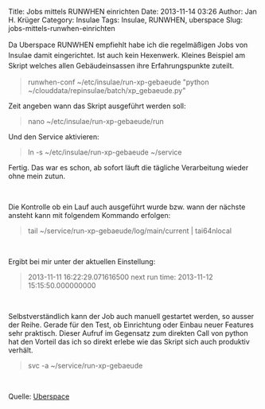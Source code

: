 Title: Jobs mittels RUNWHEN einrichten
Date: 2013-11-14 03:26
Author: Jan H. Krüger
Category: Insulae
Tags: Insulae, RUNWHEN, uberspace
Slug: jobs-mittels-runwhen-einrichten

<span style="line-height: 21px;">Da Uberspace RUNWHEN empfiehlt habe ich
die regelmäßigen Jobs von Insulae damit eingerichtet. Ist auch kein
Hexenwerk. Kleines Beispiel am Skript welches allen Gebäudeinsassen ihre
Erfahrungspunkte zuteilt.</span>

> runwhen-conf \~/etc/insulae/run-xp-gebaeude "python
> \~/clouddata/repinsulae/batch/xp\_gebaeude.py"

Zeit angeben wann das Skript ausgeführt werden soll:

> nano \~/etc/insulae/run-xp-gebaeude/run

Und den Service aktivieren:

> ln -s \~/etc/insulae/run-xp-gebaeude \~/service

Fertig. Das war es schon, ab sofort läuft die tägliche Verarbeitung
wieder ohne mein zutun.

 

Die Kontrolle ob ein Lauf auch ausgeführt wurde bzw. wann der nächste
ansteht kann mit folgendem Kommando erfolgen:

> tail \~/service/run-xp-gebaeude/log/main/current | tai64nlocal

 

Ergibt bei mir unter der aktuellen Einstellung:

> 2013-11-11 16:22:29.071616500 next run time: 2013-11-12
> 15:15:50.000000000

 

Selbstverständlich kann der Job auch manuell gestartet werden, so ausser
der Reihe. Gerade für den Test, ob Einrichtung oder Einbau neuer
Features sehr praktisch. Dieser Aufruf im Gegensatz zum direkten Call
von python hat den Vorteil das ich so direkt erlebe wie das Skript sich
auch produktiv verhält.

> svc -a \~/service/run-xp-gebaeude

 

Quelle: [Uberspace][]

  [Uberspace]: http://uberspace.de/dokuwiki/system:runwhen
